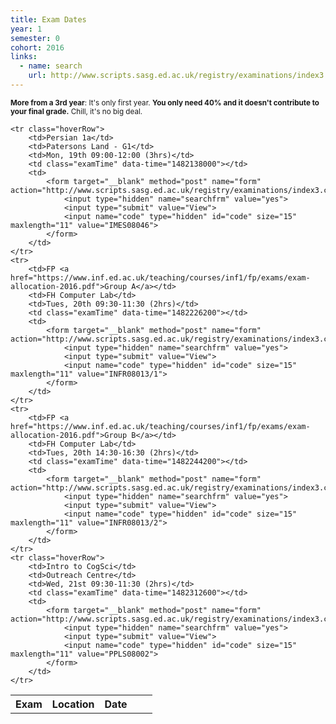 ```yaml
---
title: Exam Dates
year: 1
semester: 0
cohort: 2016
links:
  - name: search
    url: http://www.scripts.sasg.ed.ac.uk/registry/examinations/index3.cfm
---
```

<small>**More from a 3rd year**: It's only first year. **You only need 40% and it doesn't contribute to your final grade.** Chill, it's no big deal.</small>

<table>
    <tr>
        <th>Exam</th>
        <th>Location</th>
        <th>Date</th>
        <th></th>
        <th></th>
    </tr>

    <tr class="hoverRow">
        <td>Persian 1a</td>
        <td>Patersons Land - G1</td>
        <td>Mon, 19th 09:00-12:00 (3hrs)</td>
        <td class="examTime" data-time="1482138000"></td>
        <td>
            <form target="__blank" method="post" name="form" action="http://www.scripts.sasg.ed.ac.uk/registry/examinations/index3.cfm">
                <input type="hidden" name="searchfrm" value="yes">
                <input type="submit" value="View">
                <input name="code" type="hidden" id="code" size="15" maxlength="11" value="IMES08046">
            </form>
        </td>
    </tr>
    <tr>
        <td>FP <a href="https://www.inf.ed.ac.uk/teaching/courses/inf1/fp/exams/exam-allocation-2016.pdf">Group A</a></td>
        <td>FH Computer Lab</td>
        <td>Tues, 20th 09:30-11:30 (2hrs)</td>
        <td class="examTime" data-time="1482226200"></td>
        <td>
            <form target="__blank" method="post" name="form" action="http://www.scripts.sasg.ed.ac.uk/registry/examinations/index3.cfm">
                <input type="hidden" name="searchfrm" value="yes">
                <input type="submit" value="View">
                <input name="code" type="hidden" id="code" size="15" maxlength="11" value="INFR08013/1">
            </form>
        </td>
    </tr>
    <tr>
        <td>FP <a href="https://www.inf.ed.ac.uk/teaching/courses/inf1/fp/exams/exam-allocation-2016.pdf">Group B</a></td>
        <td>FH Computer Lab</td>
        <td>Tues, 20th 14:30-16:30 (2hrs)</td>
        <td class="examTime" data-time="1482244200"></td>
        <td>
            <form target="__blank" method="post" name="form" action="http://www.scripts.sasg.ed.ac.uk/registry/examinations/index3.cfm">
                <input type="hidden" name="searchfrm" value="yes">
                <input type="submit" value="View">
                <input name="code" type="hidden" id="code" size="15" maxlength="11" value="INFR08013/2">
            </form>
        </td>
    </tr>
    <tr class="hoverRow">
        <td>Intro to CogSci</td>
        <td>Outreach Centre</td>
        <td>Wed, 21st 09:30-11:30 (2hrs)</td>
        <td class="examTime" data-time="1482312600"></td>
        <td>
            <form target="__blank" method="post" name="form" action="http://www.scripts.sasg.ed.ac.uk/registry/examinations/index3.cfm">
                <input type="hidden" name="searchfrm" value="yes">
                <input type="submit" value="View">
                <input name="code" type="hidden" id="code" size="15" maxlength="11" value="PPLS08002">
            </form>
        </td>
    </tr>
</table>

<script src="https://cdnjs.cloudflare.com/ajax/libs/jquery/3.1.1/jquery.min.js" async></script>
<script src="https://cdnjs.cloudflare.com/ajax/libs/moment.js/2.16.0/moment.min.js" async></script>
<script src="/exam-script.js" defer></script>
